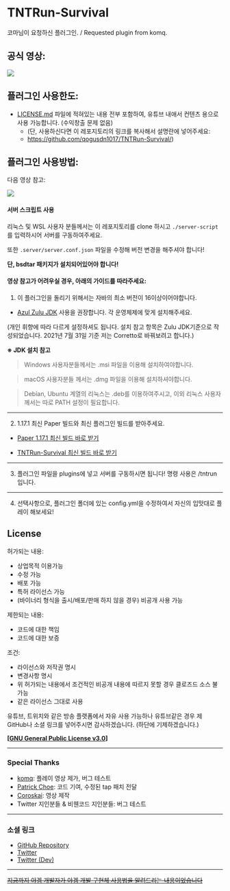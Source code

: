 # TNTRun-Survival

코마님이 요청하신 플러그인. / Requested plugin from komq.

## 공식 영상:

[![](https://img.youtube.com/vi/ErIX86xZw4A/0.jpg)](https://www.youtube.com/watch?v=ErIX86xZw4A "")

## 플러그인 사용한도:

- [LICENSE.md](./LICENSE.md) 파일에 적혀있는 내용 전부 포함하여, 유튜브 내애서 컨텐츠 용으로 사용 가능합니다. (수익창출 문제 없음)
    - (단, 사용하신다면 이 레포지토리의 링크를 복사해서 설명란에 넣어주세요:
    -  https://github.com/qogusdn1017/TNTRun-Survival/)

## 플러그인 사용방법:
다음 영상 참고:

[![](https://img.youtube.com/vi/AR8T9SQqDfM/0.jpg)](https://www.youtube.com/watch?v=AR8T9SQqDfM "")

#### 서버 스크립트 사용

리눅스 및 WSL 사용자 분들께서는 이 레포지토리를 clone 하시고 `./server-script` 를 입력하시어 서버를 구동하여주세요.

또한 `.server/server.conf.json` 파일을 수정해 버전 변경을 해주셔야 합니다!

**단, bsdtar 패키지가 설치되어있어야 합니다!**

#### 영상 참고가 어려우실 경우, 아래의 가이드를 따라주세요:

1. 이 플러그인을 돌리기 위해서는 자바의 최소 버전이 16이상이어야합니다.

- [Azul Zulu JDK](https://www.azul.com/downloads/?version=java-16-sts&package=jdk) 사용을 권장합니다. 각 운영체제에 맞게 설치해주세요.

(개인 휘향에 따라 다르게 설정하셔도 됩니다. 설치 참고 항목은 Zulu JDK기준으로 작성되었습니다. 2021년 7월 31일 기준 저는 Corretto로 바꿔보려고 합니다.)

**※ JDK 설치 참고**

> Windows 사용자분들께서는 .msi 파일을 이용해 설치하여야합니다.

> macOS 사용자분들 께서는 .dmg 파일을 이용해 설치하셔야합니다.

> Debian, Ubuntu 계열의 리눅스는 .deb를 이용하여주시고, 이외 리눅스 사용자께서는 따로 PATH 설정이 필요합니다. 

---

2. 1.17.1 최신 Paper 빌드와 최신 플러그인 빌드를 받아주세요.

- [Paper 1.17.1 최신 빌드 바로 받기](https://papermc.io/api/v1/paper/1.17.1/latest/download)

- [TNTRun-Survival 최신 빌드 바로 받기](https://github.com/qogusdn1017/TNTRun-Survival/releases/latest/download/TNTRun-Survial-dist.jar)

---

3. 플러그인 파일을 plugins에 넣고 서버를 구동하시면 됩니다! 명령 사용은 /tntrun 입니다.

---

4. 선택사항으로, 플러그인 폴더에 있는 config.yml을 수정하여서 자신의 입맛대로 플레이 해보세요!

## License

허가되는 내용:
- 상업목적 이용가능
- 수정 가능
- 배포 가능
- 특허 라이선스 가능
- (바이너리 형식을 출시/배포/판매 하지 않을 경우) 비공개 사용 가능

제한되는 내용:
- 코드에 대한 책임
- 코드에 대한 보증

조건:
- 라이선스와 저작권 명시
- 변경사항 명시
- 위 허가되는 내용에서 조건적인 비공개 내용에 따르지 못할 경우 클로즈드 소스 불가능
- 같은 라이선스 그대로 사용


유튜브, 트위치와 같은 방송 플랫폼에서 자유 사용 가능하나 유튜브같은 경우 제 GitHub나 소셜 링크를 넣어주시면 감사하겠습니다. (하단에 기제하겠습니다.)

**[[GNU General Public License v3.0](./LICENSE.md)]**

---

### Special Thanks

- [komq](https://youtube.com/코마): 플레이 영상 제가, 버그 테스트
- [Patrick Choe](https://github.com/patrick-choe): 코드 기여, 수정된 tap 패치 전달
- [Coroskai](https://www.youtube.com/channel/UCcT5Osaz57WBlAwHnGB_lVA): 영상 제작
- Twitter 지인분들 & 비웬코드 지인분들: 버그 테스트

---

### 소셜 링크

- [GitHub Repository](https://github.com/qogusdn1017/TNTRun-Survival)
- [Twitter](https://twitter.com/qogusdn1017)
- [Twitter (Dev)](https://twitter.com/baehyeonwoo1017)

---

~~[지금까지 야겜 개발자가 야겜 개발 구현체 사용법을 알려드리는 내용이었습니다](https://www.youtube.com/watch?v=YKuRgCmLfPY)~~

